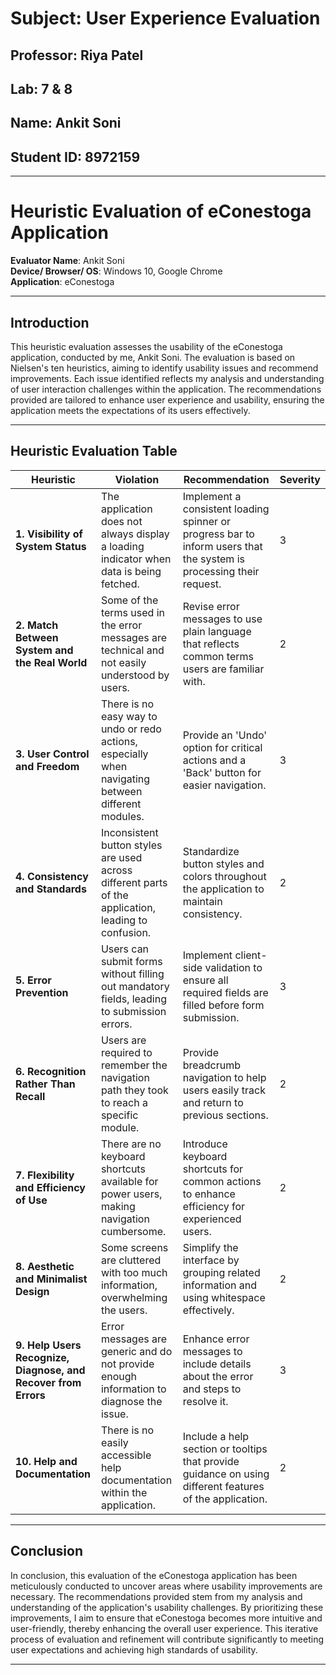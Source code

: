 # Subject: User Experience Evaluation
## Professor: Riya Patel
## Lab: 7 & 8
## Name: Ankit Soni
## Student ID: 8972159

---

# Heuristic Evaluation of eConestoga Application

**Evaluator Name**: Ankit Soni  
**Device/ Browser/ OS**: Windows 10, Google Chrome  
**Application**: eConestoga

---

## Introduction

This heuristic evaluation assesses the usability of the eConestoga application, conducted by me, Ankit Soni. The evaluation is based on Nielsen's ten heuristics, aiming to identify usability issues and recommend improvements. Each issue identified reflects my analysis and understanding of user interaction challenges within the application. The recommendations provided are tailored to enhance user experience and usability, ensuring the application meets the expectations of its users effectively.

---

## Heuristic Evaluation Table

| **Heuristic**                               | **Violation**                                                                                          | **Recommendation**                                                                                              | **Severity** |
|---------------------------------------------|--------------------------------------------------------------------------------------------------------|----------------------------------------------------------------------------------------------------------------|--------------|
| **1. Visibility of System Status**          | The application does not always display a loading indicator when data is being fetched.                | Implement a consistent loading spinner or progress bar to inform users that the system is processing their request. | 3            |
| **2. Match Between System and the Real World** | Some of the terms used in the error messages are technical and not easily understood by users.          | Revise error messages to use plain language that reflects common terms users are familiar with.                   | 2            |
| **3. User Control and Freedom**             | There is no easy way to undo or redo actions, especially when navigating between different modules.    | Provide an 'Undo' option for critical actions and a 'Back' button for easier navigation.                          | 3            |
| **4. Consistency and Standards**            | Inconsistent button styles are used across different parts of the application, leading to confusion.   | Standardize button styles and colors throughout the application to maintain consistency.                          | 2            |
| **5. Error Prevention**                     | Users can submit forms without filling out mandatory fields, leading to submission errors.             | Implement client-side validation to ensure all required fields are filled before form submission.                 | 3            |
| **6. Recognition Rather Than Recall**       | Users are required to remember the navigation path they took to reach a specific module.                | Provide breadcrumb navigation to help users easily track and return to previous sections.                         | 2            |
| **7. Flexibility and Efficiency of Use**    | There are no keyboard shortcuts available for power users, making navigation cumbersome.               | Introduce keyboard shortcuts for common actions to enhance efficiency for experienced users.                      | 2            |
| **8. Aesthetic and Minimalist Design**      | Some screens are cluttered with too much information, overwhelming the users.                          | Simplify the interface by grouping related information and using whitespace effectively.                          | 2            |
| **9. Help Users Recognize, Diagnose, and Recover from Errors** | Error messages are generic and do not provide enough information to diagnose the issue.                 | Enhance error messages to include details about the error and steps to resolve it.                                | 3            |
| **10. Help and Documentation**              | There is no easily accessible help documentation within the application.                               | Include a help section or tooltips that provide guidance on using different features of the application.            | 2            |

---

## Conclusion

In conclusion, this evaluation of the eConestoga application has been meticulously conducted to uncover areas where usability improvements are necessary. The recommendations provided stem from my analysis and understanding of the application's usability challenges. By prioritizing these improvements, I aim to ensure that eConestoga becomes more intuitive and user-friendly, thereby enhancing the overall user experience. This iterative process of evaluation and refinement will contribute significantly to meeting user expectations and achieving high standards of usability.

---
